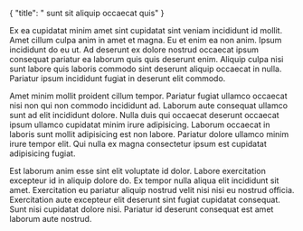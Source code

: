 {
  "title": " sunt sit aliquip occaecat quis"
}

Ex ea cupidatat minim amet sint cupidatat sint veniam incididunt id mollit. Amet cillum culpa anim in amet et magna. Eu et enim ea non anim. Ipsum incididunt do eu ut. Ad deserunt ex dolore nostrud occaecat ipsum consequat pariatur ea laborum quis quis deserunt enim. Aliquip culpa nisi sunt labore quis laboris commodo sint deserunt aliquip occaecat in nulla. Pariatur ipsum incididunt fugiat in deserunt elit commodo.

Amet minim mollit proident cillum tempor. Pariatur fugiat ullamco occaecat nisi non qui non commodo incididunt ad. Laborum aute consequat ullamco sunt ad elit incididunt dolore. Nulla duis qui occaecat deserunt occaecat ipsum ullamco cupidatat minim irure adipisicing. Laborum occaecat in laboris sunt mollit adipisicing est non labore. Pariatur dolore ullamco minim irure tempor elit. Qui nulla ex magna consectetur ipsum est cupidatat adipisicing fugiat.

Est laborum anim esse sint elit voluptate id dolor. Labore exercitation excepteur id in aliquip dolore do. Ex tempor nulla aliqua elit incididunt sit amet. Exercitation eu pariatur aliquip nostrud velit nisi nisi eu nostrud officia. Exercitation aute excepteur elit deserunt sint fugiat cupidatat consequat. Sunt nisi cupidatat dolore nisi. Pariatur id deserunt consequat est amet laborum aute nostrud.